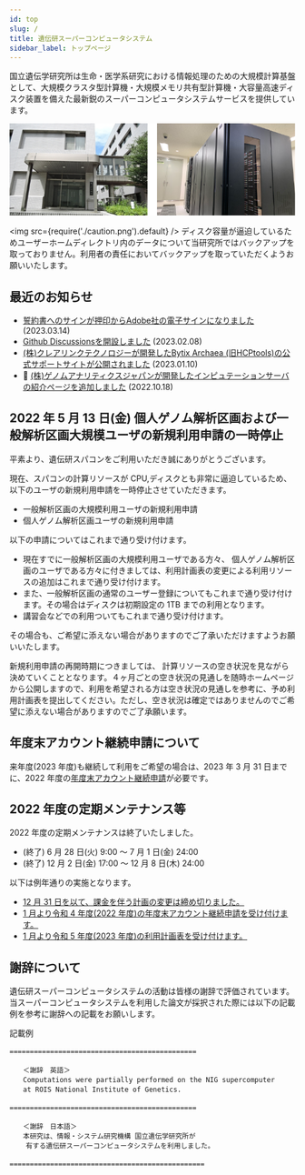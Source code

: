 ```yaml
---
id: top
slug: /
title: 遺伝研スーパーコンピュータシステム
sidebar_label: トップページ
---
```



国立遺伝学研究所は生命・医学系研究における情報処理のための大規模計算基盤として、大規模クラスタ型計算機・大規模メモリ共有型計算機・大容量高速ディスク装置を備えた最新鋭のスーパーコンピュータシステムサービスを提供しています。


![top_image2](top_image2.png)



<img src={require('./caution.png').default} />
ディスク容量が逼迫しているためユーザーホームディレクトリ内のデータについて当研究所ではバックアップを取っておりません。利用者の責任においてバックアップを取っていただくようお願いいたします。
<div className="clearfix"></div>


## 最近のお知らせ

- [誓約書へのサインが押印からAdobe社の電子サインになりました](/blog/2023-03-14-adobe_sign) (2023.03.14)
- [Github Discussionsを開設しました](/blog/2023-02-08-news_GithubDiscussions) (2023.02.08)
- [(株)クレアリンクテクノロジーが開発したBytix Archaea (旧HCPtools)の公式サポートサイトが公開されました](/advanced_guides/advanced_guide#archaea-tools旧hcptools) (2023.01.10)
- &#x1F9EC; [(株)ゲノムアナリティクスジャパンが開発したインピュテーションサーバの紹介ページを追加しました](/advanced_guides/advanced_guide#nbdc-ddbj-imputation-server-beta) (2022.10.18)



## 2022 年 5 月 13 日(金) 個人ゲノム解析区画および一般解析区画大規模ユーザの新規利用申請の一時停止

平素より、遺伝研スパコンをご利用いただき誠にありがとうございます。

現在、スパコンの計算リソースが CPU,ディスクとも非常に逼迫しているため、以下のユーザの新規利用申請を一時停止させていただきます。

- 一般解析区画の大規模利用ユーザの新規利用申請
- 個人ゲノム解析区画ユーザの新規利用申請

以下の申請についてはこれまで通り受け付けます。

- 現在すでに一般解析区画の大規模利用ユーザである方々、 個人ゲノム解析区画のユーザである方々に付きましては、利用計画表の変更による利用リソースの追加はこれまで通り受け付けます。
- また、一般解析区画の通常のユーザー登録についてもこれまで通り受け付けます。その場合はディスクは初期設定の 1TB までの利用となります。
- 講習会などでの利用ついてもこれまで通り受け付けます。


その場合も、ご希望に添えない場合がありますのでご了承いただけますようお願いいたします。

新規利用申請の再開時期につきましては、 計算リソースの空き状況を見ながら決めていくこととなります。４ヶ月ごとの空き状況の見通しを随時ホームページから公開しますので、利用を希望される方は空き状況の見通しを参考に、予め利用計画表を提出してください。ただし、空き状況は確定ではありませんのでご希望に添えない場合がありますのでご了承願います。


## 年度末アカウント継続申請について

来年度(2023 年度)も継続して利用をご希望の場合は、2023 年 3 月 31 日までに、2022 年度の[<u>年度末アカウント継続申請</u>](/application/renewal)が必要です。



## 2022 年度の定期メンテナンス等

2022 年度の定期メンテナンスは終了いたしました。

-  (終了) 6 月 28 日(火) 9:00 〜 7 月 1 日(金) 24:00
-  (終了) 12 月 2 日(金) 17:00 ～ 12 月 8 日(木) 24:00


以下は例年通りの実施となります。

- [<u>12 月 31 日を以て、課金を伴う計画の変更は締め切りました。</u>](/application/invoice/#請求書の発行)
- [<u>1 月より令和 4 年度(2022 年度)の年度末アカウント継続申請を受け付けます。</u>](/application/renewal)
- [<u>1 月より令和 5 年度(2023 年度)の利用計画表を受け付けます。</u>](/application/resource_extension)

## 謝辞について


遺伝研スーパーコンピュータシステムの活動は皆様の謝辞で評価されています。当スーパーコンピュータシステムを利用した論文が採択された際には以下の記載例を参考に謝辞への記載をお願いします。

記載例

```
==============================================

　　＜謝辞　英語＞
　　Computations were partially performed on the NIG supercomputer
　　at ROIS National Institute of Genetics.

==============================================

　　＜謝辞　日本語＞
　　本研究は、情報・システム研究機構 国立遺伝学研究所が
    有する遺伝研スーパーコンピュータシステムを利用しました。

================================================

```
